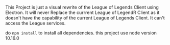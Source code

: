 This Project is just a visual rewrite of the League of Legends Client using Electron. It will never Replace the currrent League of LegendR Client as it doesn't have the capability of the current League of Legends Client. It can't access the League services.

do `npm install` to install all dependencies. this project use node version 10.16.0 
